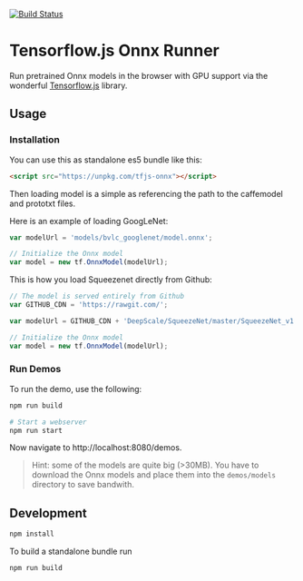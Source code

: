 [![Build Status](https://travis-ci.org/chaosmail/tfjs-onnx.svg?branch=master)](https://travis-ci.org/chaosmail/tfjs-onnx)

# Tensorflow.js Onnx Runner

Run pretrained Onnx models in the browser with GPU support via the wonderful [Tensorflow.js][tfjs] library.

## Usage

### Installation

You can use this as standalone es5 bundle like this:

```html
<script src="https://unpkg.com/tfjs-onnx"></script>
```

Then loading model is a simple as referencing the path to the caffemodel and prototxt files.

Here is an example of loading GoogLeNet:

```js
var modelUrl = 'models/bvlc_googlenet/model.onnx';

// Initialize the Onnx model
var model = new tf.OnnxModel(modelUrl);
```

This is how you load Squeezenet directly from Github:

```js
// The model is served entirely from Github
var GITHUB_CDN = 'https://rawgit.com/';

var modelUrl = GITHUB_CDN + 'DeepScale/SqueezeNet/master/SqueezeNet_v1.1/model.onnx';

// Initialize the Onnx model
var model = new tf.OnnxModel(modelUrl);
```

### Run Demos

To run the demo, use the following:

```bash
npm run build

# Start a webserver
npm run start
```

Now navigate to http://localhost:8080/demos.

> Hint: some of the models are quite big (>30MB). You have to download the Onnx models and place them into the `demos/models` directory to save bandwith.

## Development

```sh
npm install
```

To build a standalone bundle run

```sh
npm run build
```

[tfjs]: https://github.com/tensorflow/tfjs
